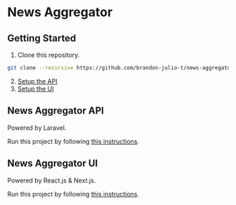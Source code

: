 # News Aggregator

## Getting Started

1. Clone this repository.

```bash
git clone --recursive https://github.com/brandon-julio-t/news-aggregator
```

2. [Setup the API](https://github.com/brandon-julio-t/news-aggregator-api#getting-started)
3. [Setup the UI](https://github.com/brandon-julio-t/news-aggregator-ui#getting-started)

## News Aggregator API

Powered by Laravel.

Run this project by following [this instructions](https://github.com/brandon-julio-t/news-aggregator-api#getting-started).

## News Aggregator UI

Powered by React.js & Next.js.

Run this project by following [this instructions](https://github.com/brandon-julio-t/news-aggregator-ui#getting-started).
